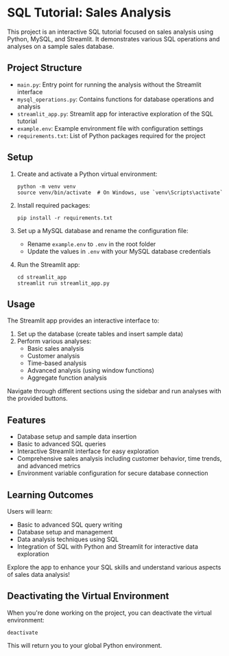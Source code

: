 # SQL Tutorial: Sales Analysis

This project is an interactive SQL tutorial focused on sales analysis using Python, MySQL, and Streamlit. It demonstrates various SQL operations and analyses on a sample sales database.

## Project Structure

- `main.py`: Entry point for running the analysis without the Streamlit interface
- `mysql_operations.py`: Contains functions for database operations and analysis
- `streamlit_app.py`: Streamlit app for interactive exploration of the SQL tutorial
- `example.env`: Example environment file with configuration settings
- `requirements.txt`: List of Python packages required for the project

## Setup

1. Create and activate a Python virtual environment:
   ```
   python -m venv venv
   source venv/bin/activate  # On Windows, use `venv\Scripts\activate`
   ```

2. Install required packages:
   ```
   pip install -r requirements.txt
   ```

3. Set up a MySQL database and rename the configuration file:
   - Rename `example.env` to `.env` in the root folder
   - Update the values in `.env` with your MySQL database credentials

4. Run the Streamlit app:
   ```
   cd streamlit_app
   streamlit run streamlit_app.py
   ```

## Usage

The Streamlit app provides an interactive interface to:

1. Set up the database (create tables and insert sample data)
2. Perform various analyses:
   - Basic sales analysis
   - Customer analysis
   - Time-based analysis
   - Advanced analysis (using window functions)
   - Aggregate function analysis

Navigate through different sections using the sidebar and run analyses with the provided buttons.

## Features

- Database setup and sample data insertion
- Basic to advanced SQL queries
- Interactive Streamlit interface for easy exploration
- Comprehensive sales analysis including customer behavior, time trends, and advanced metrics
- Environment variable configuration for secure database connection

## Learning Outcomes

Users will learn:
- Basic to advanced SQL query writing
- Database setup and management
- Data analysis techniques using SQL
- Integration of SQL with Python and Streamlit for interactive data exploration

Explore the app to enhance your SQL skills and understand various aspects of sales data analysis!

## Deactivating the Virtual Environment

When you're done working on the project, you can deactivate the virtual environment:
```
deactivate
```

This will return you to your global Python environment.

